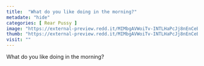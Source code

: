 ```yaml
---
title:  "What do you like doing in the morning?"
metadate: "hide"
categories: [ Rear Pussy ]
image: "https://external-preview.redd.it/MIMbgAVWoiTv-INTLHaPcJj8nEnCeB6SN-ESBDy8ZJo.jpg?auto=webp&s=aa2144f048366f04616a504298d0f0fecaae4f4b"
thumb: "https://external-preview.redd.it/MIMbgAVWoiTv-INTLHaPcJj8nEnCeB6SN-ESBDy8ZJo.jpg?width=1080&crop=smart&auto=webp&s=8da62080ec41c4c6f5696516935a651bcdac6a62"
visit: ""
---
```

What do you like doing in the morning?
